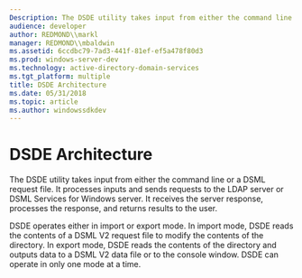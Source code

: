 ```yaml
---
Description: The DSDE utility takes input from either the command line or a DSML request file. It processes inputs and sends requests to the LDAP server or DSML Services for Windows server.
audience: developer
author: REDMOND\\markl
manager: REDMOND\\mbaldwin
ms.assetid: 6ccdbc79-7ad3-441f-81ef-ef5a478f80d3
ms.prod: windows-server-dev
ms.technology: active-directory-domain-services
ms.tgt_platform: multiple
title: DSDE Architecture
ms.date: 05/31/2018
ms.topic: article
ms.author: windowssdkdev
---
```


# DSDE Architecture

The DSDE utility takes input from either the command line or a DSML request file. It processes inputs and sends requests to the LDAP server or DSML Services for Windows server. It receives the server response, processes the response, and returns results to the user.

DSDE operates either in import or export mode. In import mode, DSDE reads the contents of a DSML V2 request file to modify the contents of the directory. In export mode, DSDE reads the contents of the directory and outputs data to a DSML V2 data file or to the console window. DSDE can operate in only one mode at a time.

 

 



